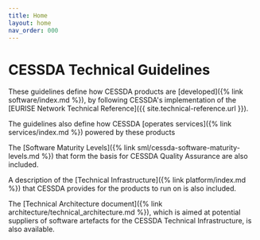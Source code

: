 ```yaml
---
title: Home
layout: home
nav_order: 000
---
```


# CESSDA Technical Guidelines

These guidelines define how CESSDA products are [developed]({% link software/index.md %}),
by following CESSDA's implementation of the
[EURISE Network Technical Reference]({{ site.technical-reference.url }}).

The guidelines also define how CESSDA [operates services]({% link services/index.md %}) powered by these products

The [Software Maturity Levels]({% link sml/cessda-software-maturity-levels.md %})
that form the basis for CESSDA Quality Assurance are also included.

A description of the [Technical Infrastructure]({% link platform/index.md %})
that CESSDA provides for the products to run on is also included.

The [Technical Architecture document]({% link architecture/technical_architecture.md %}),
which is aimed at potential suppliers of software artefacts for the CESSDA Technical Infrastructure, is also available.
